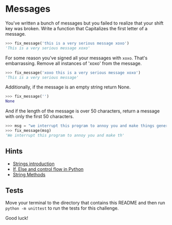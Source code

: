 # Messages

You've written a bunch of messages but you failed to realize that your shift key was broken. Write a function that Capitalizes the first letter of a message.

```python
>>> fix_message('this is a very serious message xoxo')
'This is a very serious message xoxo'
```

For some reason you've signed all your messages with `xoxo`. That's embarrassing. Remove all instances of 'xoxo' from the message.

```python
>>> fix_message('xoxo this is a very serious message xoxo')
'This is a very serious message'
```

Additionally, if the message is an empty string return None.

```python
>>> fix_message('')
None
```

And if the length of the message is over 50 characters, return a message with only the first 50 characters.

```python
>>> msg = "we interrupt this program to annoy you and make things generally more irritating."
>>> fix_message(msg)
'We interrupt this program to annoy you and make th'
```

## Hints

- [Strings introduction](https://docs.python.org/3/tutorial/introduction.html#strings)
- [If, Else and control flow in Python](https://docs.python.org/3/tutorial/controlflow.html)
- [String Methods](https://docs.python.org/3/library/stdtypes.html#string-methods)

## Tests

Move your terminal to the directory that contains this README and then run `python -m unittest` to run the tests for this challenge.

Good luck!
